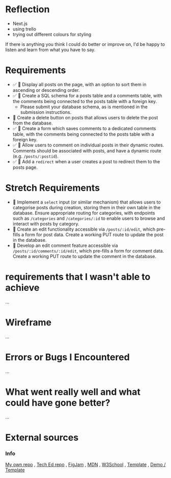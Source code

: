# Reflection

- Next.js
- using trello
- trying out different colours for styling

If there is anything you think I could do better or improve on, I'd be happy to listen and learn from what you have to say.

# Requirements

- ✅ 🎯 Display all posts on the page, with an option to sort them in ascending or descending order.
- ✅ 🎯 Create a SQL schema for a posts table and a comments table, with the comments being connected to the posts table with a foreign key.
  - Please submit your database schema, as is mentioned in the submission instructions.
- 🎯 Create a delete button on posts that allows users to delete the post from the database.
- ✅ 🎯 Create a form which saves comments to a dedicated comments table, with the comments being connected to the posts table with a foreign key.
- ✅ 🎯 Allow users to comment on individual posts in their dynamic routes. Comments should be associated with posts, and have a dynamic route (e.g. `/posts/:postid`).
- ✅ 🎯 Add a `redirect` when a user creates a post to redirect them to the posts page.

# Stretch Requirements

- 🏹 Implement a `select` input (or similar mechanism) that allows users to categorise posts during creation, storing them in their own table in the database. Ensure appropriate routing for categories, with endpoints such as `/categories` and `/categories/:id` to enable users to browse and interact with posts by category.
- 🏹 Create an edit functionality accessible via `/posts/:id/edit`, which pre-fills a form for post data. Create a working PUT route to update the post in the database.
- 🏹 Develop an edit comment feature accessible via `/posts/:id/comments/:id/edit`, which pre-fills a form for comment data. Create a working PUT route to update the comment in the database.

# requirements that I wasn't able to achieve

...

# Wireframe

...

# Errors or Bugs I Encountered

...

# What went really well and what could have gone better?

...

# External sources

### Info

[My own repo](https://github.com/IndieMasco/TechEdSoftwareDeveloper021) , [Tech Ed repo](https://github.com/Tech-Educators/software-dev-021) , [FigJam](https://www.figma.com/board/JjN2Zgtoynrau06MjWJs6q/SD021?node-id=0-1&p=f&t=V1WCGcrmVKnoxJDr-0) , [MDN](https://developer.mozilla.org/en-US/) , [W3School](https://www.w3schools.com/) , [Template](https://github.com/Tech-Educators/software-dev-021/blob/main/demos/week6/week6-assignment/src/App.jsx) , [Demo / Template](https://github.com/Tech-Educators/software-dev-021/tree/main/demos/week8/week8-assignment)
